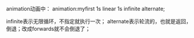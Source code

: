 animation动画中：
animation:myfirst 1s linear 1s infinite alternate;

infinite表示无限循环，不指定就执行一次；
alternate表示轮流的，也就是返回，倒退；改成forwards就不会倒退了；




